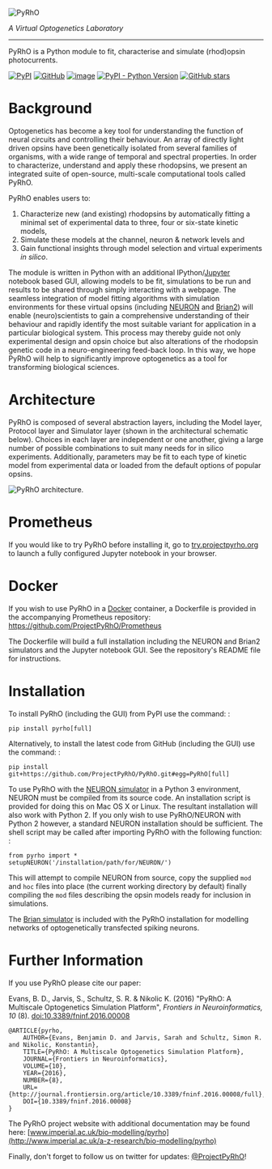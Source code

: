 ![PyRhO](https://raw.githubusercontent.com/ProjectPyRhO/PyRhO/master/docs/figs/PyRhO_logo_H_300px.png)

*A Virtual Optogenetics Laboratory*

------------------------------------------------------------------------

PyRhO is a Python module to fit, characterise and simulate (rhod)opsin
photocurrents.

[![PyPI](https://img.shields.io/pypi/v/PyRhO)](https://pypi.org/project/PyRhO/) [![GitHub](https://img.shields.io/github/license/ProjectPyRhO/PyRhO)](https://github.com/ProjectPyRhO/PyRhO) [![image](https://travis-ci.org/ProjectPyRhO/PyRhO.svg?branch=master)](https://travis-ci.org/ProjectPyRhO/PyRhO) [![PyPI - Python Version](https://img.shields.io/pypi/pyversions/PyRhO)](https://pypi.org/project/PyRhO/) [![GitHub stars](https://img.shields.io/github/stars/ProjectPyRhO/PyRhO)](https://github.com/ProjectPyRhO/PyRhO/stargazers)

Background
==========

Optogenetics has become a key tool for understanding the function of
neural circuits and controlling their behaviour. An array of directly
light driven opsins have been genetically isolated from several families
of organisms, with a wide range of temporal and spectral properties. In
order to characterize, understand and apply these rhodopsins, we present
an integrated suite of open-source, multi-scale computational tools
called PyRhO.

PyRhO enables users to:

1. Characterize new (and existing) rhodopsins by automatically fitting a minimal set of experimental data to three, four or six-state kinetic models,
2. Simulate these models at the channel, neuron & network levels and
3. Gain functional insights through model selection and virtual experiments *in silico*.

The module is written in Python with an additional IPython/[Jupyter](https://jupyter.org/)
notebook based GUI, allowing models to be fit, simulations to be run and
results to be shared through simply interacting with a webpage. The
seamless integration of model fitting algorithms with simulation
environments for these virtual opsins (including
[NEURON](http://www.neuron.yale.edu/neuron/) and
[Brian2](http://briansimulator.org/)) will enable (neuro)scientists to
gain a comprehensive understanding of their behaviour and rapidly
identify the most suitable variant for application in a particular
biological system. This process may thereby guide not only experimental
design and opsin choice but also alterations of the rhodopsin genetic
code in a neuro-engineering feed-back loop. In this way, we hope PyRhO
will help to significantly improve optogenetics as a tool for
transforming biological sciences.

Architecture
============

PyRhO is composed of several abstraction layers, including the Model
layer, Protocol layer and Simulator layer (shown in the architectural
schematic below). Choices in each layer are independent or one another,
giving a large number of possible combinations to suit many needs for in
silico experiments. Additionally, parameters may be fit to each type of
kinetic model from experimental data or loaded from the default options
of popular opsins.

![PyRhO
architecture.](https://raw.githubusercontent.com/ProjectPyRhO/PyRhO/master/docs/figs/architecture.png)

Prometheus
==========

If you would like to try PyRhO before installing it, go to
[try.projectpyrho.org](http://try.projectpyrho.org) to launch a fully
configured Jupyter notebook in your browser.

Docker
======

If you wish to use PyRhO in a [Docker](https://www.docker.com/) container, a Dockerfile is provided
in the accompanying Prometheus repository:
<https://github.com/ProjectPyRhO/Prometheus>

The Dockerfile will build a full installation including the NEURON and
Brian2 simulators and the Jupyter notebook GUI. See the repository\'s
README file for instructions.

Installation
============

To install PyRhO (including the GUI) from PyPI use the command: :

    pip install pyrho[full]

Alternatively, to install the latest code from GitHub (including the
GUI) use the command: :

    pip install git+https://github.com/ProjectPyRhO/PyRhO.git#egg=PyRhO[full]

To use PyRhO with the [NEURON
simulator](http://www.neuron.yale.edu/neuron/) in a Python 3
environment, NEURON must be compiled from its source code. An
installation script is provided for doing this on Mac OS X or Linux. The
resultant installation will also work with Python 2. If you only wish to
use PyRhO/NEURON with Python 2 however, a standard NEURON installation
should be sufficient. The shell script may be called after importing
PyRhO with the following function: :

    from pyrho import *
    setupNEURON('/installation/path/for/NEURON/')

This will attempt to compile NEURON from source, copy the supplied `mod`
and `hoc` files into place (the current working directory by default)
finally compiling the `mod` files describing the opsin models ready for
inclusion in simulations.

The [Brian simulator](http://briansimulator.org/) is included with the
PyRhO installation for modelling networks of optogenetically transfected
spiking neurons.

Further Information
===================

If you use PyRhO please cite our paper:

Evans, B. D., Jarvis, S., Schultz, S. R. & Nikolic K. (2016) \"PyRhO: A
Multiscale Optogenetics Simulation Platform\", *Frontiers in
Neuroinformatics, 10* (8).
[doi:10.3389/fninf.2016.00008](https://dx.doi.org/10.3389/fninf.2016.00008)

    @ARTICLE{pyrho,
        AUTHOR={Evans, Benjamin D. and Jarvis, Sarah and Schultz, Simon R. and Nikolic, Konstantin},
        TITLE={PyRhO: A Multiscale Optogenetics Simulation Platform},
        JOURNAL={Frontiers in Neuroinformatics},
        VOLUME={10},
        YEAR={2016},
        NUMBER={8},
        URL={http://journal.frontiersin.org/article/10.3389/fninf.2016.00008/full},
        DOI={10.3389/fninf.2016.00008}
    }

The PyRhO project website with additional documentation may be found
here:
[www.imperial.ac.uk/bio-modelling/pyrho](http://www.imperial.ac.uk/a-z-research/bio-modelling/pyrho)

Finally, don\'t forget to follow us on twitter for updates:
[\@ProjectPyRhO](https://twitter.com/ProjectPyRhO)!
